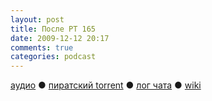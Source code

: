 ```yaml
---
layout: post
title: После РТ 165
date: 2009-12-12 20:17
comments: true
categories: podcast
---
```

[аудио](http://cdn.radio-t.com/rt165post.mp3) ● [пиратский torrent](http://pirates.radio-t.com/torrents/rt165post.mp3.torrent) ● [лог чата](http://chat.radio-t.com/logs/radio-t-165.html) ● [wiki](http://wiki.radio-t.com/%D0%9F%D0%BE%D1%81%D0%BB%D0%B5_%D0%A0%D0%A2_165)<audio src="http://cdn.radio-t.com/rt165post.mp3" preload="none">
